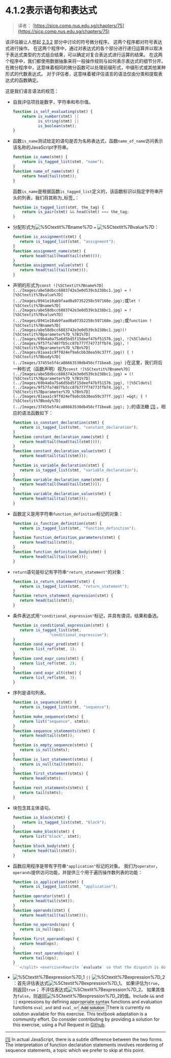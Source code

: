 # 4.1.2表示语句和表达式

> 译者： [https://sicp.comp.nus.edu.sg/chapters/75](https://sicp.comp.nus.edu.sg/chapters/75)

该评估器让人想起 [2.3.2](36) 部分中讨论的符号微分程序。 这两个程序都对符号表达式进行操作。 在这两个程序中，通过对表达式的各个部分进行递归运算并以取决于表达式类型的方式组合结果，可以确定对复合表达式进行运算的结果。 在这两个程序中，我们都使用数据抽象来将一般操作规则与如何表示表达式的细节分开。 在微分程序中，这意味着相同的微分函数可以处理前缀形式，中缀形式或其他某种形式的代数表达式。 对于评估者，这意味着被评估语言的语法仅由分类和提取表达式的函数确定。

 <split>这是我们语言语法的规范：

*   自我评估项目是数字，字符串和布尔值。

    ```js
    function is_self_evaluating(stmt) {
        return is_number(stmt) ||
               is_string(stmt) || 
               is_boolean(stmt);
    }
    ```

*   函数`is_name`测试给定的语句是否为名称表达式，函数`name_of_name`访问表示该名称的JavaScript字符串。

    ```js
    function is_name(stmt) {
        return is_tagged_list(stmt, "name");
    }
    function name_of_name(stmt) {
        return head(tail(stmt));
    }
    ```

    函数`is_name`是根据函数`is_tagged_list`定义的，该函数标识以指定字符串开头的列表，我们将其称为_标签_：

    ```js
    function is_tagged_list(stmt, the_tag) {
        return is_pair(stmt) && head(stmt) === the_tag;
    }
    ```

*   分配形式为![%5Ctextit%7Bname%7D](../Images/abe58dbcc6883742e3e0d539cb238bc1.jpg) `=` ![%5Ctextit%7Bvalue%7D](../Images/8941e10ab9faad8a97352258c597168e.jpg)：

    ```js
    function is_assignment(stmt) {
       return is_tagged_list(stmt, "assignment");
    }
    function assignment_name(stmt) {
       return head(tail(head(tail(stmt))));
    }
    function assignment_value(stmt) {
       return head(tail(tail(stmt)));
    }
    ```

*   声明的形式为`const ![%5Ctextit%7Bname%7D](../Images/abe58dbcc6883742e3e0d539cb238bc1.jpg) = ![%5Ctextit%7Bvalue%7D](../Images/8941e10ab9faad8a97352258c597168e.jpg);`或`let ![%5Ctextit%7Bname%7D](../Images/abe58dbcc6883742e3e0d539cb238bc1.jpg) = ![%5Ctextit%7Bvalue%7D](../Images/8941e10ab9faad8a97352258c597168e.jpg);`或`function ![%5Ctextit%7Bname%7D](../Images/abe58dbcc6883742e3e0d539cb238bc1.jpg)(![%5Ctextit%7Bparameter%7D_%7B1%7D](../Images/69b4a0a75a6d5bd5f15deef47bf51576.jpg), ![%5Cldots](../Images/9f57fa7487fb5cc87b777f74773ffb74.jpg), ![%5Ctextit%7Bparameter%7D_%7Bn%7D](../Images/81aaa1c9ff024ef9a6cbb38ea59c377f.jpg)) { ![%5Ctextit%7Bbody%7D](../Images/37455e5f4ca86663530db456cf71bea8.jpg) }`在这里，我们将后一种形式（函数声明）视为`const ![%5Ctextit%7Bname%7D](../Images/abe58dbcc6883742e3e0d539cb238bc1.jpg) = (![%5Ctextit%7Bparameter%7D_%7B1%7D](../Images/69b4a0a75a6d5bd5f15deef47bf51576.jpg), ![%5Cldots](../Images/9f57fa7487fb5cc87b777f74773ffb74.jpg), ![%5Ctextit%7Bparameter%7D_%7Bn%7D](../Images/81aaa1c9ff024ef9a6cbb38ea59c377f.jpg)) =&gt; { ![%5Ctextit%7Bbody%7D](../Images/37455e5f4ca86663530db456cf71bea8.jpg); };`的语法糖 [[1]](75#footnote-1) 。相应的语法函数如下：

    ```js
    function is_constant_declaration(stmt) {
       return is_tagged_list(stmt, "constant_declaration");
    }
    function constant_declaration_name(stmt) {
       return head(tail(head(tail(stmt))));
    }
    function constant_declaration_value(stmt) {
       return head(tail(tail(stmt)));
    }
    function is_variable_declaration(stmt) {
       return is_tagged_list(stmt, "variable_declaration");
    }
    function variable_declaration_name(stmt) {
       return head(tail(head(tail(stmt))));
    }
    function variable_declaration_value(stmt) {
       return head(tail(tail(stmt)));
    }
    ```

*   函数定义是用字符串`function_definition`标记的对象：

    ```js
    function is_function_definition(stmt) {
       return is_tagged_list(stmt, "function_definition");
    }
    function function_definition_parameters(stmt) {
       return head(tail(stmt));
    }
    function function_definition_body(stmt) {
       return head(tail(tail(stmt)));
    }
    ```

*   `return`语句是标记有字符串`"return_statement"`的对象：

    ```js
    function is_return_statement(stmt) {
       return is_tagged_list(stmt, "return_statement");
    }
    function return_statement_expression(stmt) {
       return head(tail(stmt));
    }
    ```

*   条件表达式用`"conditional_expression"`标记，并具有谓词，结果和备选。

    ```js
    function is_conditional_expression(stmt) {
       return is_tagged_list(stmt, 
                    "conditional_expression");
    }
    function cond_expr_pred(stmt) {
       return list_ref(stmt, 1);
    }
    function cond_expr_cons(stmt) {
       return list_ref(stmt, 2);
    }
    function cond_expr_alt(stmt) {
       return list_ref(stmt, 3);
    }
    ```

*   序列是语句列表。

    ```js
    function is_sequence(stmt) {
       return is_tagged_list(stmt, "sequence");
    }
    function make_sequence(stmts) {
       return list("sequence", stmts);
    }
    function sequence_statements(stmt) {   
       return head(tail(stmt));
    }
    function is_empty_sequence(stmts) {
       return is_null(stmts);
    }
    function is_last_statement(stmts) {
       return is_null(tail(stmts));
    }
    function first_statement(stmts) {
       return head(stmts);
    }
    function rest_statements(stmts) {
       return tail(stmts);
    }
    ```

*   块包含其主体语句。

    ```js
    function is_block(stmt) {
        return is_tagged_list(stmt, "block");
    }
    function make_block(stmt) {
       return list("block", stmt);
    }
    function block_body(stmt) {
        return head(tail(stmt));
    }
    ```

*   函数应用程序是带有字符串`"application"`标记的对象。 我们为`operator`，`operands`提供访问功能，并提供三个用于遍历操作数列表的功能：

    ```js
    function is_application(stmt) {
       return is_tagged_list(stmt, "application");
    }
    function operator(stmt) {
       return head(tail(stmt));
    }
    function operands(stmt) {
       return head(tail(tail(stmt)));
    }
    function no_operands(ops) {
       return is_null(ops);
    }
    function first_operand(ops) {
       return head(ops);
    }
    function rest_operands(ops) {
       return tail(ops);
    }
    ```</split> <exercise>Rewrite `evaluate` so that the dispatch is done in data-directed style. Compare this with the data-directed differentiation function of exercise <ref name="ex:data-directed-differentiation">[2.73](42#ex_2.73)</ref>. (You may use the `head` of a compound expression as the type of the expression, as is appropriate for the syntax implemented in this section.)<button class="btn btn-secondary solution_btn" data-toggle="collapse" href="#no_solution_75_1_div">Add solution</button>There is currently no solution available for this exercise. This textbook adaptation is a community effort. Do consider contributing by providing a solution for this exercise, using a Pull Request in [Github](https://github.com/source-academy/sicp).</exercise><exercise>Recall the definitions of the special forms `&&` and `||` from chapter 1: <split>*   ![%5Ctextit%7Bexpression%7D_1](../Images/af41029c31183e68ec01b08c614e1295.jpg) `&&` ![%5Ctextit%7Bexpression%7D_2](../Images/65aa6628b728916b19487b6648d5257c.jpg)：首先评估表达式![%5Ctextit%7Bexpression%7D_1](../Images/af41029c31183e68ec01b08c614e1295.jpg)。 如果评估为`false`，则返回`false`； 不评估表达式![%5Ctextit%7Bexpression%7D_2](../Images/65aa6628b728916b19487b6648d5257c.jpg)。 如果其值为`true`，则返回![%5Ctextit%7Bexpression%7D_2](../Images/65aa6628b728916b19487b6648d5257c.jpg)的值。
*   ![%5Ctextit%7Bexpression%7D_1](../Images/af41029c31183e68ec01b08c614e1295.jpg) `||` ![%5Ctextit%7Bexpression%7D_2](../Images/65aa6628b728916b19487b6648d5257c.jpg)：首先评估表达式![%5Ctextit%7Bexpression%7D_1](../Images/af41029c31183e68ec01b08c614e1295.jpg)。 如果评估为`true`，则返回`true`； 不评估表达式![%5Ctextit%7Bexpression%7D_2](../Images/65aa6628b728916b19487b6648d5257c.jpg)。 如果其值为`false`，则返回![%5Ctextit%7Bexpression%7D_2](../Images/65aa6628b728916b19487b6648d5257c.jpg)的值。Include `&&` and `||` expressions by defining appropriate syntax functions and evaluation functions `eval_and` and `eval_or`</split><button class="btn btn-secondary solution_btn" data-toggle="collapse" href="#no_solution_75_1_div">Add solution</button>There is currently no solution available for this exercise. This textbook adaptation is a community effort. Do consider contributing by providing a solution for this exercise, using a Pull Request in [Github](https://github.com/source-academy/sicp).</exercise>

* * *

[[1]](75#footnote-link-1) In actual JavaScript, there is a subtle difference between the two forms. The interpretation of function declaration statements involves reordering of sequence statements, a topic which we prefer to skip at this point.

